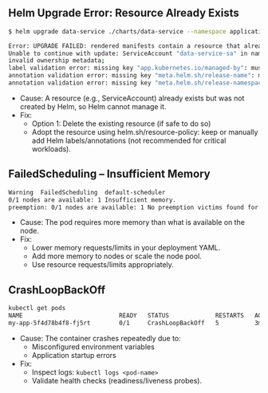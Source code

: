 ## Helm Upgrade Error: Resource Already Exists

```bash
$ helm upgrade data-service ./charts/data-service --namespace application

Error: UPGRADE FAILED: rendered manifests contain a resource that already exists.
Unable to continue with update: ServiceAccount "data-service-sa" in namespace "application" exists and cannot be imported into the current release:
invalid ownership metadata;
label validation error: missing key "app.kubernetes.io/managed-by": must be set to "Helm";
annotation validation error: missing key "meta.helm.sh/release-name": must be set to "data-service";
annotation validation error: missing key "meta.helm.sh/release-namespace": must be set to "application"
```
- Cause: A resource (e.g., ServiceAccount) already exists but was not created by Helm, so Helm cannot manage it.
- Fix:
    - Option 1: Delete the existing resource (if safe to do so)
    - Adopt the resource using helm.sh/resource-policy: keep or manually add Helm labels/annotations (not recommended for critical workloads).

## FailedScheduling – Insufficient Memory
```bash
Warning  FailedScheduling  default-scheduler
0/1 nodes are available: 1 Insufficient memory.
preemption: 0/1 nodes are available: 1 No preemption victims found for incoming pod.
```
- Cause: The pod requires more memory than what is available on the node.
- Fix:
    - Lower memory requests/limits in your deployment YAML.
    - Add more memory to nodes or scale the node pool.
    - Use resource requests/limits appropriately.

## CrashLoopBackOff
```bash
kubectl get pods
NAME                           READY   STATUS             RESTARTS   AGE
my-app-5f4d78b4f8-fj5rt        0/1     CrashLoopBackOff   5          3m
```
- Cause: The container crashes repeatedly due to:
    - Misconfigured environment variables
    - Application startup errors
- Fix:
    - Inspect logs: `kubectl logs <pod-name>`
    - Validate health checks (readiness/liveness probes).
